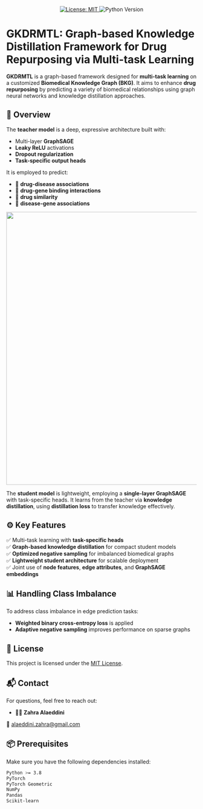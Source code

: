 <p align="center">
  <a href="LICENSE">
    <img src="https://img.shields.io/badge/License-MIT-green.svg" alt="License: MIT">
  </a>
  <img src="https://img.shields.io/badge/Python-3.8%2B-orange" alt="Python Version">
</p>


# GKDRMTL: Graph-based Knowledge Distillation Framework for Drug Repurposing via Multi-task Learning

**GKDRMTL** is a graph-based framework designed for **multi-task learning** on a customized **Biomedical Knowledge Graph (BKG)**. It aims to enhance **drug repurposing** by predicting a variety of biomedical relationships using graph neural networks and knowledge distillation approaches.

## 🧠 Overview

The **teacher model** is a deep, expressive architecture built with:
- Multi-layer **GraphSAGE**
- **Leaky ReLU** activations
- **Dropout regularization**
- **Task-specific output heads**

It is employed to predict:
- 🧪 **drug-disease associations**  
- 🧬 **drug-gene binding interactions**  
- 💊 **drug similarity**  
- 🧫 **disease-gene associations**

<p align="center">
  <img src="https://github.com/user-attachments/assets/9006f4c5-16f7-4b68-93d4-a885426a48ba" alt="GKD2RMTL Architecture" width="1280" height="720"/>
</p>

The **student model** is lightweight, employing a **single-layer GraphSAGE** with task-specific heads. It learns from the teacher via **knowledge distillation**, using **distillation loss** to transfer knowledge effectively.

## ⚙️ Key Features

✅ Multi-task learning with **task-specific heads**  
✅ **Graph-based knowledge distillation** for compact student models  
✅ **Optimized negative sampling** for imbalanced biomedical graphs  
✅ **Lightweight student architecture** for scalable deployment  
✅ Joint use of **node features**, **edge attributes**, and **GraphSAGE embeddings**

## 📊 Handling Class Imbalance

To address class imbalance in edge prediction tasks:
- **Weighted binary cross-entropy loss** is applied
- **Adaptive negative sampling** improves performance on sparse graphs

## 📝 License
This project is licensed under the [MIT License](LICENSE).

## 📬 Contact
For questions, feel free to reach out:

- 👩‍💻 **Zahra Alaeddini**
  
📧 alaeddini.zahra@gmail.com

## 📦 Prerequisites

Make sure you have the following dependencies installed:

```bash
Python >= 3.8  
PyTorch
PyTorch Geometric 
NumPy  
Pandas  
Scikit-learn
